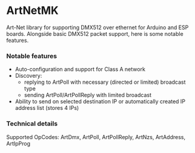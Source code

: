 # ArtNetMK
Art-Net library for supporting DMX512 over ethernet for Arduino and ESP boards. Alongside basic DMX512 packet support, here is some notable features.

### Notable features
* Auto-configuration and support for Class A network
* Discovery:
  - replying to ArtPoll with necessary (directed or limited) broadcast type
  - sending ArtPoll/ArtPollReply with limited broadcast
* Ability to send on selected destination IP or automatically created IP address list (stores 4 IPs)

### Technical details
Supported OpCodes: ArtDmx, ArtPoll, ArtPollReply, ArtNzs, ArtAddress, ArtIpProg

